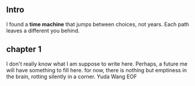 ## Intro
I found a **time machine** that jumps between choices, not years. Each path leaves a different you behind.
## chapter 1
I don't really know what I am suppose to write here. Perhaps, a future me will have something to fill here. 
for now, there is nothing but emptiness in the brain, rotting silently in a corner. 
Yuda Wang 
EOF 
